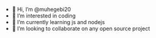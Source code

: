 - 👋 Hi, I’m @muhegebi20
- 👀 I’m interested in coding
- 🌱 I’m currently learning js and nodejs
- 💞️ I’m looking to collaborate on any open source project 

